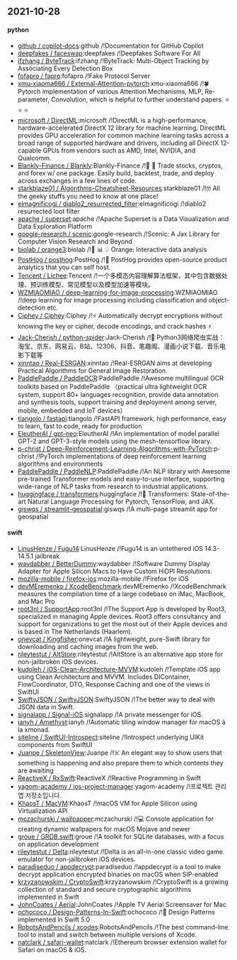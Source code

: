 ## 2021-10-28

#### python
* [github / copilot-docs](https://github.com/github/copilot-docs):github /!Documentation for GitHub Copilot
* [deepfakes / faceswap](https://github.com/deepfakes/faceswap):deepfakes /!Deepfakes Software For All
* [ifzhang / ByteTrack](https://github.com/ifzhang/ByteTrack):ifzhang /!ByteTrack: Multi-Object Tracking by Associating Every Detection Box
* [fofapro / fapro](https://github.com/fofapro/fapro):fofapro /!Fake Protocol Server
* [xmu-xiaoma666 / External-Attention-pytorch](https://github.com/xmu-xiaoma666/External-Attention-pytorch):xmu-xiaoma666 /!🍀
Pytorch implementation of various Attention Mechanisms, MLP, Re-parameter, Convolution, which is helpful to further understand papers.
⭐
⭐
⭐
* [microsoft / DirectML](https://github.com/microsoft/DirectML):microsoft /!DirectML is a high-performance, hardware-accelerated DirectX 12 library for machine learning. DirectML provides GPU acceleration for common machine learning tasks across a broad range of supported hardware and drivers, including all DirectX 12-capable GPUs from vendors such as AMD, Intel, NVIDIA, and Qualcomm.
* [Blankly-Finance / Blankly](https://github.com/Blankly-Finance/Blankly):Blankly-Finance /!🚀
💸
Trade stocks, cryptos, and forex w/ one package. Easily build, backtest, trade, and deploy across exchanges in a few lines of code.
* [starkblaze01 / Algorithms-Cheatsheet-Resources](https://github.com/starkblaze01/Algorithms-Cheatsheet-Resources):starkblaze01 /!🤓
All the geeky stuffs you need to know at one place!
* [elmagnificogi / diablo2_resurrected_filter](https://github.com/elmagnificogi/diablo2_resurrected_filter):elmagnificogi /!diablo2 resurrected loot filter
* [apache / superset](https://github.com/apache/superset):apache /!Apache Superset is a Data Visualization and Data Exploration Platform
* [google-research / scenic](https://github.com/google-research/scenic):google-research /!Scenic: A Jax Library for Computer Vision Research and Beyond
* [biolab / orange3](https://github.com/biolab/orange3):biolab /!🍊
📊
💡
Orange: Interactive data analysis
* [PostHog / posthog](https://github.com/PostHog/posthog):PostHog /!🦔
PostHog provides open-source product analytics that you can self host.
* [Tencent / Lichee](https://github.com/Tencent/Lichee):Tencent /!一个多模态内容理解算法框架，其中包含数据处理、预训练模型、常见模型以及模型加速等模块。
* [WZMIAOMIAO / deep-learning-for-image-processing](https://github.com/WZMIAOMIAO/deep-learning-for-image-processing):WZMIAOMIAO /!deep learning for image processing including classification and object-detection etc.
* [Ciphey / Ciphey](https://github.com/Ciphey/Ciphey):Ciphey /!⚡
Automatically decrypt encryptions without knowing the key or cipher, decode encodings, and crack hashes
⚡
* [Jack-Cherish / python-spider](https://github.com/Jack-Cherish/python-spider):Jack-Cherish /!🌈
Python3网络爬虫实战：淘宝、京东、网易云、B站、12306、抖音、笔趣阁、漫画小说下载、音乐电影下载等
* [xinntao / Real-ESRGAN](https://github.com/xinntao/Real-ESRGAN):xinntao /!Real-ESRGAN aims at developing Practical Algorithms for General Image Restoration.
* [PaddlePaddle / PaddleOCR](https://github.com/PaddlePaddle/PaddleOCR):PaddlePaddle /!Awesome multilingual OCR toolkits based on PaddlePaddle （practical ultra lightweight OCR system, support 80+ languages recognition, provide data annotation and synthesis tools, support training and deployment among server, mobile, embedded and IoT devices）
* [tiangolo / fastapi](https://github.com/tiangolo/fastapi):tiangolo /!FastAPI framework, high performance, easy to learn, fast to code, ready for production
* [EleutherAI / gpt-neo](https://github.com/EleutherAI/gpt-neo):EleutherAI /!An implementation of model parallel GPT-2 and GPT-3-style models using the mesh-tensorflow library.
* [p-christ / Deep-Reinforcement-Learning-Algorithms-with-PyTorch](https://github.com/p-christ/Deep-Reinforcement-Learning-Algorithms-with-PyTorch):p-christ /!PyTorch implementations of deep reinforcement learning algorithms and environments
* [PaddlePaddle / PaddleNLP](https://github.com/PaddlePaddle/PaddleNLP):PaddlePaddle /!An NLP library with Awesome pre-trained Transformer models and easy-to-use interface, supporting wide-range of NLP tasks from research to industrial applications.
* [huggingface / transformers](https://github.com/huggingface/transformers):huggingface /!🤗
Transformers: State-of-the-art Natural Language Processing for Pytorch, TensorFlow, and JAX.
* [giswqs / streamlit-geospatial](https://github.com/giswqs/streamlit-geospatial):giswqs /!A multi-page streamlit app for geospatial

#### swift
* [LinusHenze / Fugu14](https://github.com/LinusHenze/Fugu14):LinusHenze /!Fugu14 is an untethered iOS 14.3-14.5.1 jailbreak
* [waydabber / BetterDummy](https://github.com/waydabber/BetterDummy):waydabber /!Software Dummy Display Adapter for Apple Silicon Macs to Have Custom HiDPI Resolutions.
* [mozilla-mobile / firefox-ios](https://github.com/mozilla-mobile/firefox-ios):mozilla-mobile /!Firefox for iOS
* [devMEremenko / XcodeBenchmark](https://github.com/devMEremenko/XcodeBenchmark):devMEremenko /!XcodeBenchmark measures the compilation time of a large codebase on iMac, MacBook, and Mac Pro
* [root3nl / SupportApp](https://github.com/root3nl/SupportApp):root3nl /!The Support App is developed by Root3, specialized in managing Apple devices. Root3 offers consultancy and support for organizations to get the most out of their Apple devices and is based in The Netherlands (Haarlem).
* [onevcat / Kingfisher](https://github.com/onevcat/Kingfisher):onevcat /!A lightweight, pure-Swift library for downloading and caching images from the web.
* [rileytestut / AltStore](https://github.com/rileytestut/AltStore):rileytestut /!AltStore is an alternative app store for non-jailbroken iOS devices.
* [kudoleh / iOS-Clean-Architecture-MVVM](https://github.com/kudoleh/iOS-Clean-Architecture-MVVM):kudoleh /!Template iOS app using Clean Architecture and MVVM. Includes DIContainer, FlowCoordinator, DTO, Response Caching and one of the views in SwiftUI
* [SwiftyJSON / SwiftyJSON](https://github.com/SwiftyJSON/SwiftyJSON):SwiftyJSON /!The better way to deal with JSON data in Swift.
* [signalapp / Signal-iOS](https://github.com/signalapp/Signal-iOS):signalapp /!A private messenger for iOS.
* [ianyh / Amethyst](https://github.com/ianyh/Amethyst):ianyh /!Automatic tiling window manager for macOS à la xmonad.
* [siteline / SwiftUI-Introspect](https://github.com/siteline/SwiftUI-Introspect):siteline /!Introspect underlying UIKit components from SwiftUI
* [Juanpe / SkeletonView](https://github.com/Juanpe/SkeletonView):Juanpe /!☠️
An elegant way to show users that something is happening and also prepare them to which contents they are awaiting
* [ReactiveX / RxSwift](https://github.com/ReactiveX/RxSwift):ReactiveX /!Reactive Programming in Swift
* [yagom-academy / ios-project-manager](https://github.com/yagom-academy/ios-project-manager):yagom-academy /!프로젝트 관리 앱 저장소입니다.
* [KhaosT / MacVM](https://github.com/KhaosT/MacVM):KhaosT /!macOS VM for Apple Silicon using Virtualization API
* [mczachurski / wallpapper](https://github.com/mczachurski/wallpapper):mczachurski /!💻
Console application for creating dynamic wallpapers for macOS Mojave and newer
* [groue / GRDB.swift](https://github.com/groue/GRDB.swift):groue /!A toolkit for SQLite databases, with a focus on application development
* [rileytestut / Delta](https://github.com/rileytestut/Delta):rileytestut /!Delta is an all-in-one classic video game emulator for non-jailbroken iOS devices.
* [paradiseduo / appdecrypt](https://github.com/paradiseduo/appdecrypt):paradiseduo /!appdecrypt is a tool to make decrypt application encrypted binaries on macOS when SIP-enabled
* [krzyzanowskim / CryptoSwift](https://github.com/krzyzanowskim/CryptoSwift):krzyzanowskim /!CryptoSwift is a growing collection of standard and secure cryptographic algorithms implemented in Swift
* [JohnCoates / Aerial](https://github.com/JohnCoates/Aerial):JohnCoates /!Apple TV Aerial Screensaver for Mac
* [ochococo / Design-Patterns-In-Swift](https://github.com/ochococo/Design-Patterns-In-Swift):ochococo /!📖
Design Patterns implemented in Swift 5.0
* [RobotsAndPencils / xcodes](https://github.com/RobotsAndPencils/xcodes):RobotsAndPencils /!The best command-line tool to install and switch between multiple versions of Xcode.
* [natclark / safari-wallet](https://github.com/natclark/safari-wallet):natclark /!Ethereum browser extension wallet for Safari on macOS & iOS.
